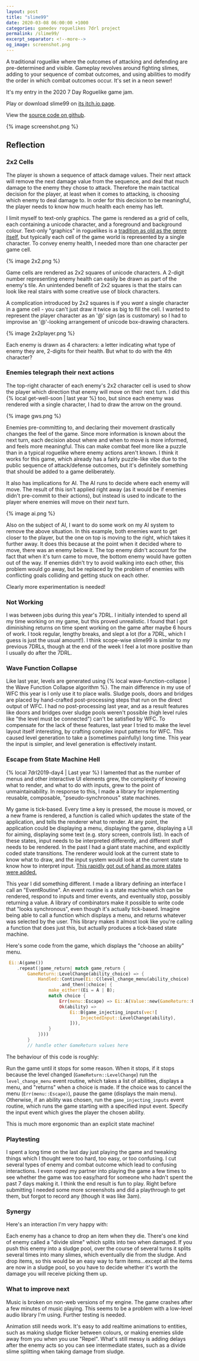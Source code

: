 ```yaml
---
layout: post
title: "slime99"
date: 2020-03-08 06:00:00 +1000
categories: gamedev roguelikes 7drl project
permalink: /slime99/
excerpt_separator: <!--more-->
og_image: screenshot.png
---
```


A traditional roguelike where the outcomes of attacking and defending are pre-determined and visible.
Gameplay revolves around fighting slimes, adding to your sequence of combat outcomes, and using
abilities to modify the order in which combat outcomes occur. It's set in a neon sewer!

It's my entry in the 2020 7 Day Roguelike game jam.

Play or download slime99 on [its itch.io page](https://gridbugs.itch.io/slime99).

View the [source code on github](https://github.com/stevebob/slime99).

{% image screenshot.png %}

<!--more-->

## Reflection

### 2x2 Cells

The player is shown a sequence of attack damage values. Their next attack will remove the next damage value
from the sequence, and deal that much damage to the enemy they chose to attack. Therefore the main tactical
decision for the player, at least when it comes to attacking, is choosing which enemy to deal damage to.
In order for this decision to be meaningful, the player needs to know how much health each enemy has left.

I limit myself to text-only graphics. The game is rendered as a grid of cells, each containing a unicode
character, and a foreground and background colour. Text-only "graphics" in roguelikes is a
[tradition as old as the genre itself](https://en.wikipedia.org/wiki/Rogue_(video_game)), but typically
each cell of the game world is represented by a single character. To convey enemy health, I needed more
than one character per game cell.

{% image 2x2.png %}

Game cells are rendered as 2x2 squares of unicode characters. A 2-digit number representing enemy
health can easily be drawn as part of the enemy's tile. An unintended benefit of 2x2 squares is that
the stairs can look like real stairs with some creative use of block characters.

A complication introduced by 2x2 squares is if you *want* a single character in a game cell - you can't just
draw it twice as big to fill the cell. I wanted to represent the player character as an '@' sign (as is customary)
so I had to improvise an '@'-looking arrangement of unicode box-drawing characters.

{% image 2x2player.png %}

Each enemy is drawn as 4 characters: a letter indicating what type of enemy they are, 2-digits for their health.
But what to do with the 4th character?

### Enemies telegraph their next actions

The top-right character of each enemy's 2x2 character cell is used to show the player which direction that
enemy will move on their next turn. I did this {% local get-well-soon | last year %} too, but since each
enemy was rendered with a single character, I had to draw the arrow on the ground.

{% image gws.png %}

Enemies pre-committing to, and declaring their movement drastically changes the feel of the game.
Since more information is known about the next turn, each decision about where and when to move
is more informed, and feels more meaningful. This can make combat feel more like a puzzle than
in a typical roguelike where enemy actions aren't known. I think it works for this game, which already
has a fairly puzzle-like vibe due to the public sequence of attack/defense outcomes,
but it's definitely something that should be added to a game deliberately.

It also has implications for AI. The AI runs to decide where each enemy will move. The result of this isn't
applied right away (as it would be if enemies didn't pre-commit to their actions), but instead is used to
indicate to the player where enemies will move on their *next* turn.

{% image ai.png %}

Also on the subject of AI, I want to do some work on my AI system to remove the above situation.
In this example, both enemies want to get closer to the player, but the one on top is moving to the right,
which takes it further away. It does this because at the point when it decided where to move, there was
an enemy below it. The top enemy didn't account for the fact that when it's turn came to move, the
bottom enemy would have gotten out of the way. If enemies didn't try to avoid walking into each other,
this problem would go away, but be replaced by the problem of enemies with conflicting goals colliding
and getting stuck on each other.

Clearly more experimentation is needed!

### Not Working

I was between jobs during this year's 7DRL. I initially intended to spend all my time working on my game,
but this proved unrealistic. I found that I got diminishing returns on time spent working on the game
after maybe 6 hours of work. I took regular, lengthy breaks, and slept a lot (for a 7DRL, which I guess is
just the usual amount!). I think scope-wise slime99 is similar to my previous 7DRLs, though at the end
of the week I feel a lot more positive than I usually do after the 7DRL.

### Wave Function Collapse

Like last year, levels are generated using {% local wave-function-collapse | the Wave Function Collapse algorithm %}.
The main difference in my use of WFC this year is I only use it to place walls.
Sludge pools, doors and bridges are
placed by hand-crafted post-processing steps that run on the direct output of WFC.
I had no post-processing last year, and as a result features like doors and bridges over sludge pools
weren't possible (high level rules like "the level must be connected") can't be satisfied by WFC.
To compensate for the lack of these features, last year I tried to make the level layout itself interesting,
by crafting complex input patterns for WFC. This caused level generation to take a (sometimes painfully) long time.
This year the input is simpler, and level generation is effectively instant.

### Escape from State Machine Hell

{% local 7drl2019-day4 | Last year %} I lamented that as the number of menus and other interactive UI
elements grew, the complexity of knowing what to render, and what to do with inputs, grew to the point
of unmaintainability. In response to this, I made a library for implementing reusable, composable, "pseudo-synchronous"
state machines.

My game is tick-based. Every time a key is pressed, the mouse is moved, or a new frame is rendered,
a function is called which updates the state of the application, and tells the renderer what to render.
At any point, the application could be displaying a menu, displaying the game, displaying a UI for aiming,
displaying some text (e.g. story screen, controls list). In each of these states, input needs to be interpreted
differently, and different stuff needs to be rendered. In the past I had a giant state machine, and explicitly coded
state transitions. The renderer would look at the current state to know what to draw, and the input system
would look at the current state to know how to interpret input.
[This rapidly got out of hand as more states were added.](https://github.com/stevebob/gws/blob/38d0181ec536023ae584feb9bb81a89fd34fcdb4/prototty/src/lib.rs#L531)

This year I did something different. I made a library defining an interface I call an "EventRoutine".
An event routine is a state machine which can be rendered, respond to inputs and timer events, and
eventually stop, possibly returning a value. A library of combinators make it possible to write code that
"looks synchronous", even though it's actually tick-based. Imagine being able to call a function which displays
a menu, and returns whatever was selected by the user. This library makes it almost look like you're calling
a function that does just this, but actually produces a tick-based state machine.

Here's some code from the game, which displays the "choose an ability" menu.
```rust
 Ei::A(game())
    .repeat(|game_return| match game_return {
        GameReturn::LevelChange(ability_choice) => {
            Handled::Continue(Ei::C(level_change_menu(ability_choice)
                    .and_then(|choice| {
                make_either!(Ei = A | B);
                match choice {
                    Err(menu::Escape) => Ei::A(Value::new(GameReturn::Pause)),
                    Ok(ability) =>
                        Ei::B(game_injecting_inputs(vec![
                            InjectedInput::LevelChange(ability),
                        ])),
                }
            })))
        }
        // handle other GameReturn values here
```

The behaviour of this code is roughly:

Run the game until it stops for some reason.
When it stops, if it stops because the level changed (`GameReturn::LevelChange`) run the `level_change_menu` event routine,
which takes a list of abilities, displays a menu, and "returns" when a choice is made.
If the choice was to cancel the menu (`Err(menu::Escape)`), pause the game (displays the main menu).
Otherwise, if an ability was chosen, run the `game_injecting_inputs` event routine, which runs
the game starting with a specified input event. Specify the input event which gives the player the chosen ability.

This is much more ergonomic than an explicit state machine!

### Playtesting

I spent a long time on the last day just playing the game and tweaking things which I thought were too hard, too easy,
or too confusing. I cut several types of enemy and combat outcome which lead to confusing interactions.
I even roped my partner into playing the game a few times to see whether the game was too easy/hard for someone who
hadn't spent the past 7 days making it. I think the end result is fun to play. Right before submitting I needed some
more screenshots and did a playthrough to get them, but forgot to record any (though it was like 3am).

### Synergy

Here's an interaction I'm very happy with:

Each enemy has a chance to drop an item when they die. There's one kind of enemy called a "divide slime" which splits
into two when damaged. If you push this enemy into a sludge pool, over the course of several turns it splits several times
into many slimes, which eventually die from the sludge. And drop items, so this would be an easy way to farm items...except
all the items are now in a sludge pool, so you have to decide whether it's worth the damage you will receive
picking them up.

### What to improve next

Music is broken on non-web versions of my engine. The game crashes after a few minutes of music playing.
This seems to be a problem with a low-level audio library I'm using. Further testing is needed.

Animation still needs work. It's easy to add realtime animations to entities, such as making sludge flicker between colours,
or making enemies slide away from you when you use "Repel". What's still messy is adding delays after the enemy acts
so you can see intermediate states, such as a divide slime splitting when taking damage from sludge.
